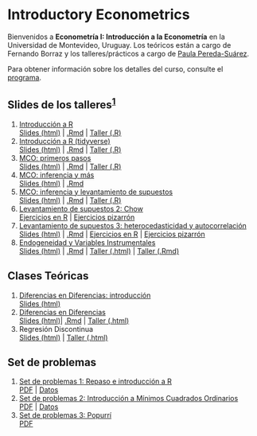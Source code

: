 # Introductory Econometrics

Bienvenidos a **Econometría I: Introducción a la Econometría** en la Universidad de Montevideo, Uruguay. Los teóricos están a cargo de Fernando Borraz y los talleres/prácticos a cargo de [Paula Pereda-Suárez](https://paulapereda.com/).

Para obtener información sobre los detalles del curso, consulte el [programa](https://raw.githack.com/paulapereda/econometrics_I_21/master/Programa/EconometriaI_2021.pdf).

## Slides de los talleres<sup>[1](#myfootnote1)</sup>

1. [Introducción a R](https://github.com/paulapereda/econometrics_I_21/blob/master/Slides/01_introduccion) <br> [Slides (html)](https://taller-1-econometria-1.netlify.app/#1) | [.Rmd](https://github.com/paulapereda/econometrics_I_21/blob/master/Slides/01_introduccion/01_intro.Rmd) | [Taller (.R)](https://raw.githubusercontent.com/paulapereda/econometrics_I_21/master/Slides/01_introduccion/Taller%201%20-%20Introducci%C3%B3n%20a%20R.R)
2. [Introducción a R (tidyverse)](https://github.com/paulapereda/econometrics_I_21/blob/master/Slides/02_introduccion_II) <br> [Slides (html)](https://taller-2-econometria-1.netlify.app/#1) | [.Rmd](https://github.com/paulapereda/econometrics_I_21/blob/master/Slides/02_introduccion_II/02_intro.Rmd) | [Taller (.R)](https://raw.githubusercontent.com/paulapereda/econometrics_I_21/master/Slides/02_introduccion_II/Taller%202.R)
3. [MCO: primeros pasos](https://github.com/paulapereda/econometrics_I_21/blob/master/Slides/03_mco) <br> [Slides (html)](https://taller-3-econometria-1.netlify.app/#1) | [.Rmd](https://github.com/paulapereda/econometrics_I_21/blob/master/Slides/03_mco/03_mco.Rmd) | [Taller (.R)](https://raw.githubusercontent.com/paulapereda/econometrics_I_21/master/Slides/03_mco/Taller%203%20-%20MCO.R)
4. [MCO: inferencia y más](https://github.com/paulapereda/econometrics_I_21/blob/master/Slides/04_mco_II) <br> [Slides (html)](https://taller-4-econometria-1.netlify.app/#1) | [.Rmd](https://github.com/paulapereda/econometrics_I_21/blob/master/Slides/04_mco_II/04_mco_II.Rmd)
5. [MCO: inferencia y levantamiento de supuestos](https://github.com/paulapereda/econometrics_I_21/blob/master/Slides/05_mco_III_levantamiento_supuestos_I) <br> [Slides (html)](https://taller-5-econometria-1.netlify.app/) | [.Rmd](https://github.com/paulapereda/econometrics_I_21/blob/master/Slides/05_mco_III_levantamiento_supuestos_I/05_mco_III.Rmd) | [Taller (.R)](https://raw.githubusercontent.com/paulapereda/econometrics_I_21/master/Slides/05_mco_III_levantamiento_supuestos_I/MCO_by_hand.R)
6. [Levantamiento de supuestos 2: Chow](https://github.com/paulapereda/econometria_I_21/tree/master/Slides/06_levantamiento_supuestos_II) <br> [Ejercicios en R](https://github.com/paulapereda/econometria_I_21/blob/master/Slides/06_levantamiento_supuestos_II/Taller%206.R) | [Ejercicios pizarrón](https://github.com/paulapereda/econometria_I_21/blob/master/Slides/06_levantamiento_supuestos_II/Ejercicios%202%20y%203.pdf)
7. [Levantamiento de supuestos 3: heterocedasticidad y autocorrelación](https://github.com/paulapereda/econometria_I_21/blob/master/Slides/07_levantamiento_supuestos_III/07_levantamiento_supuestos_3.Rmd) <br> [Slides (html)](https://taller-6-econometria-1.netlify.app/) | [.Rmd](https://github.com/paulapereda/econometria_I_21/blob/master/Slides/07_levantamiento_supuestos_III/07_levantamiento_supuestos_3.Rmd) | [Ejercicios en R](https://github.com/paulapereda/econometria_I_21/blob/master/Slides/07_levantamiento_supuestos_III/Taller%207.R) | [Ejercicios pizarrón](https://github.com/paulapereda/econometria_I_21/blob/master/Slides/07_levantamiento_supuestos_III/Ejercicios%20heterocedasticidad.pdf)
8. [Endogeneidad y Variables Instrumentales](https://github.com/paulapereda/econometria_I_21/blob/master/Slides/08_endogeneidad/08_endogoneidad.Rmd) <br> [Slides (html)](https://taller-7-econometria-1.netlify.app/#1) | [.Rmd](https://github.com/paulapereda/econometria_I_21/blob/master/Slides/08_endogeneidad/08_endogoneidad.Rmd) | [Taller (.html)](https://taller-vi-econometria-1.netlify.app/) | [Taller (.Rmd)](https://github.com/paulapereda/econometria_I_21/blob/master/Slides/08_endogeneidad/iv-intro.Rmd)

## Clases Teóricas

1. [Diferencias en Diferencias: introducción](https://github.com/paulapereda/econometria_I_21/blob/master/Slides/09_diferencias_en_diferencias/dd.Rmd) <br> [Slides (html)](https://dd-econometria-1.netlify.app/#1)
2. [Diferencias en Diferencias](https://github.com/paulapereda/econometria_I_21/blob/master/Slides/09_diferencias_en_diferencias/dd.Rmd) <br> [Slides (html)](https://dd-econometria-1.netlify.app/#1)| [.Rmd](https://github.com/paulapereda/econometria_I_21/blob/master/Slides/08_endogeneidad/08_endogoneidad.Rmd) | [Taller (.html)](https://taller-dd-econometria-1.netlify.app/) 
3. Regresión Discontinua <br> [Slides (html)](https://rd-intro-econometria-1.netlify.app/#1) | [Taller (.html)](https://taller-rd-econometria-1.netlify.app/) 

## Set de problemas

1. [Set de problemas 1: Repaso e introducción a R](https://raw.githubusercontent.com/paulapereda/econometrics_I_21/master/Pr%C3%A1cticos/Pr%C3%A1ctico%201/00_introduccion.html) <br> [PDF](https://github.com/paulapereda/econometrics_I_21/blob/master/Pr%C3%A1cticos/Pr%C3%A1ctico%201/Pr%C3%A1ctico%201.pdf) | [Datos](https://raw.githubusercontent.com/paulapereda/econometrics_I_21/master/Pr%C3%A1cticos/Pr%C3%A1ctico%201/gasto_mensual_vivienda.csv)
1. [Set de problemas 2: Introducción a Mínimos Cuadrados Ordinarios](https://raw.githubusercontent.com/paulapereda/econometrics_I_21/master/Pr%C3%A1cticos/Pr%C3%A1ctico%202/01_MCO.html) <br> [PDF](https://github.com/paulapereda/econometrics_I_21/blob/master/Pr%C3%A1cticos/Pr%C3%A1ctico%202/Pr%C3%A1ctico%202.pdf) | [Datos](https://raw.githubusercontent.com/paulapereda/econometrics_I_21/master/Pr%C3%A1cticos/Pr%C3%A1ctico%202/valor_casa.csv)
1. [Set de problemas 3: Popurrí](https://github.com/paulapereda/econometria_I_21/blob/master/Pr%C3%A1cticos/Pr%C3%A1ctico%203/03_Pr%C3%A1ctico-3.html) <br> [PDF](https://github.com/paulapereda/econometria_I_21/blob/master/Pr%C3%A1cticos/Pr%C3%A1ctico%203/Set%20de%20problemas%203.pdf) 
